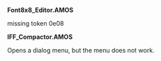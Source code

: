 **Font8x8_Editor.AMOS**

missing token 0e08

**IFF_Compactor.AMOS**

Opens a dialog menu, but the menu does not work.
